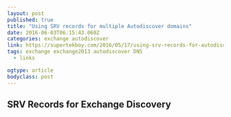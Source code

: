 ```yaml
---
layout: post
published: true
title: "Using SRV records for multiple Autodiscover domains"
date: 2016-06-03T06:15:43.060Z
categories: exchange autodiscover
link: https://supertekboy.com/2016/05/17/using-srv-records-for-autodiscover/?utm_source=twitter&utm_medium=social&utm_campaign=SocialWarfare
tags: exchange exchange2013 autodiscover DNS
  - links

ogtype: article
bodyclass: post
---
```


## SRV Records for Exchange Discovery
